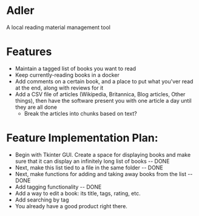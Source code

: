 # Adler
A local reading material management tool


# Features

* Maintain a tagged list of books you want to read
* Keep currently-reading books in a docker
* Add comments on a certain book, and a place to put what you'ver read at the end, along with reviews for it
* Add a CSV file of articles (Wikipedia, Britannica, Blog articles, Other things), then have the software present you with one article a day until they are all done
  * Break the articles into chunks based on text?

# Feature Implementation Plan:

* Begin with Tkinter GUI. Create a space for displaying books and make sure that it can display an infinitely long list of books -- DONE
* Next, make this list tied to a file in the same folder -- DONE
* Next, make functions for adding and taking away books from the list -- DONE
* Add tagging functionality -- DONE
* Add a way to edit a book: its title, tags, rating, etc.
* Add searching by tag
* You already have a good product right there. 

